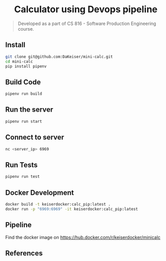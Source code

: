 <h1 align="center">Calculator using Devops pipeline</h1>

> Developed as a part of CS 816 - Software Production Engineering course.

## Install

```sh
git clone git@github.com:DaKeiser/mini-calc.git
cd mini-calc
pip install pipenv
```

## Build Code

```sh
pipenv run build
```

## Run the server

```sh
pipenv run start
```

## Connect to server

```sh
nc <server_ip> 6969
```

## Run Tests

```sh
pipenv run test
```

## Docker Development

```sh
docker build -t keiserdocker:calc_pip:latest .
docker run -p "6969:6969" -it keiserdocker:calc_pip:latest
```

## Pipeline

Find the docker image on https://hub.docker.com/r/keiserdocker/minicalc

## References
